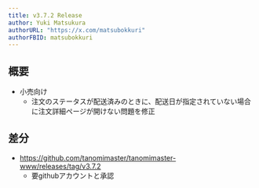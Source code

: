 ```yaml
---
title: v3.7.2 Release
author: Yuki Matsukura
authorURL: "https://x.com/matsubokkuri"
authorFBID: matsubokkuri
---
```


## 概要

- 小売向け
  - 注文のステータスが配送済みのときに、配送日が指定されていない場合に注文詳細ページが開けない問題を修正

## 差分


- https://github.com/tanomimaster/tanomimaster-www/releases/tag/v3.7.2
  - 要githubアカウントと承認

